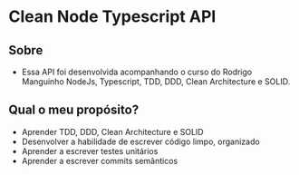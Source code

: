 # Clean Node Typescript API

## Sobre
- Essa API foi desenvolvida acompanhando o curso do Rodrigo Manguinho NodeJs, Typescript, TDD, DDD, Clean Architecture e SOLID.

## Qual o meu propósito?
- Aprender TDD, DDD, Clean Architecture e SOLID
- Desenvolver a habilidade de escrever código limpo, organizado
- Aprender a escrever testes unitários
- Aprender a escrever commits semânticos